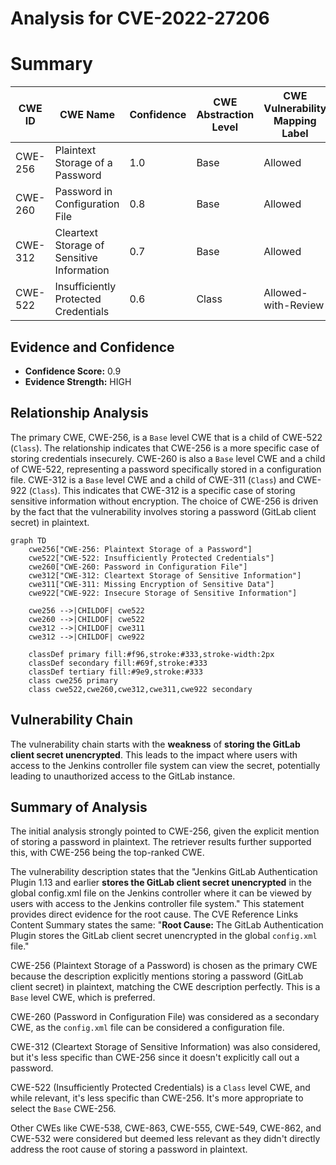 # Analysis for CVE-2022-27206

# Summary
| CWE ID | CWE Name | Confidence | CWE Abstraction Level | CWE Vulnerability Mapping Label | CWE-Vulnerability Mapping Notes |
|---|---|---|---|---|---|
| CWE-256 | Plaintext Storage of a Password | 1.0 | Base | Allowed | Primary CWE |
| CWE-260 | Password in Configuration File | 0.8 | Base | Allowed | Secondary Candidate |
| CWE-312 | Cleartext Storage of Sensitive Information | 0.7 | Base | Allowed | Secondary Candidate |
| CWE-522 | Insufficiently Protected Credentials | 0.6 | Class | Allowed-with-Review | Secondary Candidate |

## Evidence and Confidence

*   **Confidence Score:** 0.9
*   **Evidence Strength:** HIGH

## Relationship Analysis
The primary CWE, CWE-256, is a `Base` level CWE that is a child of CWE-522 (`Class`). The relationship indicates that CWE-256 is a more specific case of storing credentials insecurely. CWE-260 is also a `Base` level CWE and a child of CWE-522, representing a password specifically stored in a configuration file. CWE-312 is a `Base` level CWE and a child of CWE-311 (`Class`) and CWE-922 (`Class`). This indicates that CWE-312 is a specific case of storing sensitive information without encryption. The choice of CWE-256 is driven by the fact that the vulnerability involves storing a password (GitLab client secret) in plaintext.

```mermaid
graph TD
    cwe256["CWE-256: Plaintext Storage of a Password"]
    cwe522["CWE-522: Insufficiently Protected Credentials"]
    cwe260["CWE-260: Password in Configuration File"]
    cwe312["CWE-312: Cleartext Storage of Sensitive Information"]
    cwe311["CWE-311: Missing Encryption of Sensitive Data"]
    cwe922["CWE-922: Insecure Storage of Sensitive Information"]
    
    cwe256 -->|CHILDOF| cwe522
    cwe260 -->|CHILDOF| cwe522
    cwe312 -->|CHILDOF| cwe311
    cwe312 -->|CHILDOF| cwe922
    
    classDef primary fill:#f96,stroke:#333,stroke-width:2px
    classDef secondary fill:#69f,stroke:#333
    classDef tertiary fill:#9e9,stroke:#333
    class cwe256 primary
    class cwe522,cwe260,cwe312,cwe311,cwe922 secondary
```

## Vulnerability Chain
The vulnerability chain starts with the **weakness** of **storing the GitLab client secret unencrypted**. This leads to the impact where users with access to the Jenkins controller file system can view the secret, potentially leading to unauthorized access to the GitLab instance.

## Summary of Analysis
The initial analysis strongly pointed to CWE-256, given the explicit mention of storing a password in plaintext. The retriever results further supported this, with CWE-256 being the top-ranked CWE.

The vulnerability description states that the "Jenkins GitLab Authentication Plugin 1.13 and earlier **stores the GitLab client secret unencrypted** in the global config.xml file on the Jenkins controller where it can be viewed by users with access to the Jenkins controller file system." This statement provides direct evidence for the root cause. The CVE Reference Links Content Summary states the same: "**Root Cause:** The GitLab Authentication Plugin stores the GitLab client secret unencrypted in the global `config.xml` file."

CWE-256 (Plaintext Storage of a Password) is chosen as the primary CWE because the description explicitly mentions storing a password (GitLab client secret) in plaintext, matching the CWE description perfectly. This is a `Base` level CWE, which is preferred.

CWE-260 (Password in Configuration File) was considered as a secondary CWE, as the `config.xml` file can be considered a configuration file.

CWE-312 (Cleartext Storage of Sensitive Information) was also considered, but it's less specific than CWE-256 since it doesn't explicitly call out a password.

CWE-522 (Insufficiently Protected Credentials) is a `Class` level CWE, and while relevant, it's less specific than CWE-256. It's more appropriate to select the `Base` CWE-256.

Other CWEs like CWE-538, CWE-863, CWE-555, CWE-549, CWE-862, and CWE-532 were considered but deemed less relevant as they didn't directly address the root cause of storing a password in plaintext.